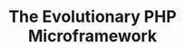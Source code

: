 ---
layout: home
title: The Evolutionary PHP Microframework
lang: en
version: 1.1.4
release_date: July 15, 2025
edition: Architectural Excellence & Performance Optimization Edition
performance_peak: 84,998
performance_average: 30,623
market_position: 1st
competitive_gap: +186
reactphp_performance: 19,707
core_performance: 6,227
---